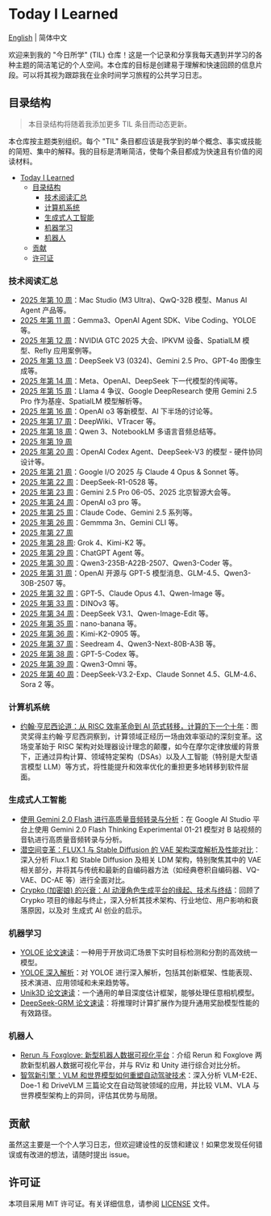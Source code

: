 # Today I Learned

[English](README.md) | 简体中文

欢迎来到我的 "今日所学" (TIL) 仓库！这是一个记录和分享我每天遇到并学习的各种主题的简洁笔记的个人空间。本仓库的目标是创建易于理解和快速回顾的信息片段。可以将其视为跟踪我在业余时间学习旅程的公共学习日志。

## 目录结构

> 本目录结构将随着我添加更多 TIL 条目而动态更新。

本仓库按主题类别组织。每个 "TIL" 条目都应该是我学到的单个概念、事实或技能的简短、集中的解释。我的目标是清晰简洁，使每个条目都成为快速且有价值的阅读材料。

- [Today I Learned](#today-i-learned)
  - [目录结构](#目录结构)
    - [技术阅读汇总](#技术阅读汇总)
    - [计算机系统](#计算机系统)
    - [生成式人工智能](#生成式人工智能)
    - [机器学习](#机器学习)
    - [机器人](#机器人)
  - [贡献](#贡献)
  - [许可证](#许可证)

### 技术阅读汇总

- [2025 年第 10 周](./weekly/2025/2025W10/README.zh-CN.md)：Mac Studio (M3 Ultra)、QwQ-32B 模型、Manus AI Agent 产品等。
- [2025 年第 11 周](./weekly/2025/2025W11/README.zh-CN.md)：Gemma3、OpenAI Agent SDK、Vibe Coding、YOLOE 等。
- [2025 年第 12 周](./weekly/2025/2025W12/README.zh-CN.md)：NVIDIA GTC 2025 大会、IPKVM 设备、SpatialLM 模型、Refly 应用案例等。
- [2025 年第 13 周](./weekly/2025/2025W13/README.zh-CN.md)：DeepSeek V3 (0324)、Gemini 2.5 Pro、GPT-4o 图像生成等。
- [2025 年第 14 周](./weekly/2025/2025W14/README.zh-CN.md)：Meta、OpenAI、DeepSeek 下一代模型的传闻等。
- [2025 年第 15 周](./weekly/2025/2025W15/README.zh-CN.md)：Llama 4 争议、Google DeepResearch 使用 Gemini 2.5 Pro 作为基座、SpatialLM 模型解析等。
- [2025 年第 16 周](./weekly/2025/2025W16/README.zh-CN.md)：OpenAI o3 等新模型、AI 下半场的讨论等。
- [2025 年第 17 周](./weekly/2025/2025W17/README.zh-CN.md)：DeepWiki、VTracer 等。
- [2025 年第 18 周](./weekly/2025/2025W18/README.zh-CN.md)：Qwen 3、NotebookLM 多语言音频总结等。
- [2025 年第 19 周](./weekly/2025/2025W18/README.zh-CN.md)
- [2025 年第 20 周](./weekly/2025/2025W20/README.zh-CN.md)：OpenAI Codex Agent、DeepSeek-V3 的模型 - 硬件协同设计等。
- [2025 年第 21 周](./weekly/2025/2025W21/README.zh-CN.md)：Google I/O 2025 与 Claude 4 Opus & Sonnet 等。
- [2025 年第 22 周](./weekly/2025/2025W22/README.zh-CN.md)：DeepSeek-R1-0528 等。
- [2025 年第 23 周](./weekly/2025/2025W23/README.zh-CN.md)：Gemini 2.5 Pro 06-05、2025 北京智源大会等。
- [2025 年第 24 周](./weekly/2025/2025W24/README.zh-CN.md)：OpenAI o3 pro 等。
- [2025 年第 25 周](./weekly/2025/2025W25/README.zh-CN.md)：Claude Code、Gemini 2.5 系列等。
- [2025 年第 26 周](./weekly/2025/2025W26/README.zh-CN.md)：Gemmma 3n、Gemini CLI 等。
- [2025 年第 27 周](./weekly/2025/2025W26/README.zh-CN.md)
- [2025 年第 28 周](./weekly/2025/2025W28/README.zh-CN.md): Grok 4、Kimi-K2 等。
- [2025 年第 29 周](./weekly/2025/2025W29/README.zh-CN.md)：ChatGPT Agent 等。
- [2025 年第 30 周](./weekly/2025/2025W30/README.zh-CN.md)：Qwen3-235B-A22B-2507、Qwen3-Coder 等。
- [2025 年第 31 周](./weekly/2025/2025W31/README.zh-CN.md)：OpenAI 开源与 GPT-5 模型消息、GLM-4.5、Qwen3-30B-2507 等。
- [2025 年第 32 周](./weekly/2025/2025W32/README.zh-CN.md)：GPT-5、Claude Opus 4.1、Qwen-Image 等。
- [2025 年第 33 周](./weekly/2025/2025W33/README.zh-CN.md)：DINOv3 等。
- [2025 年第 34 周](./weekly/2025/2025W34/README.zh-CN.md)：DeepSeek V3.1、Qwen-Image-Edit 等。
- [2025 年第 35 周](./weekly/2025/2025W35/README.zh-CN.md)：nano-banana 等。
- [2025 年第 36 周](./weekly/2025/2025W36/README.zh-CN.md)：Kimi-K2-0905 等。
- [2025 年第 37 周](./weekly/2025/2025W37/README.zh-CN.md)：Seedream 4、Qwen3-Next-80B-A3B 等。
- [2025 年第 38 周](./weekly/2025/2025W38/README.zh-CN.md)：GPT-5-Codex 等。
- [2025 年第 39 周](./weekly/2025/2025W39/README.zh-CN.md)：Qwen3-Omni 等。
- [2025 年第 40 周](./weekly/2025/2025W40/README.zh-CN.md)：DeepSeek-V3.2-Exp、Claude Sonnet 4.5、GLM-4.6、Sora 2 等。

### 计算机系统

- [约翰·亨尼西论道：从 RISC 效率革命到 AI 范式转移，计算的下一个十年](./computer-system/20250403-notes-on-john-hennessy-insights/README.zh-CN.md)：图灵奖得主约翰·亨尼西洞察到，计算领域正经历一场由效率驱动的深刻变革。这场变革始于 RISC 架构对处理器设计理念的颠覆，如今在摩尔定律放缓的背景下，正通过异构计算、领域特定架构（DSAs）以及人工智能（特别是大型语言模型 LLM）等方式，将性能提升和效率优化的重担更多地转移到软件层面。

### 生成式人工智能

- [使用 Gemini 2.0 Flash 进行高质量音频转录与分析](./generative-ai/20250127-gemini-2.0-flash-thinking-for-audio-transcription/README.zh-CN.md)：在 Google AI Studio 平台上使用 Gemini 2.0 Flash Thinking Experimental 01-21 模型对 B 站视频的音轨进行高质量音频转录与分析。
- [潜空间变革：FLUX.1 与 Stable Diffusion 的 VAE 架构深度解析及性能对比](./generative-ai/20250213-latent-vae-flux-sd-comparison/README.zh-CN.md)：深入分析 Flux.1 和 Stable Diffusion 及相关 LDM 架构，特别聚焦其中的 VAE 相关部分，并将其与传统和最新的自编码器方法（如经典卷积自编码器、VQ-VAE、DC-AE 等）进行全面对比。
- [Crypko (加密娘) 的兴衰：AI 动漫角色生成平台的缘起、技术与终结](./generative-ai/20250401-the-rise-and-fall-of-crypko/README.zh-CN.md)：回顾了 Crypko 项目的缘起与终止，深入分析其技术架构、行业地位、用户影响和衰落原因，以及对 生成式 AI 创业的启示。

### 机器学习

- [YOLOE 论文速读](./machine-learning/20250311-yoloe-paper-reading/README.zh-CN.md)：一种用于开放词汇场景下实时目标检测和分割的高效统一模型。
- [YOLOE 深入解析](./machine-learning/20250312-yoloe-in-depth/README.zh-CN.md)：对 YOLOE 进行深入解析，包括其创新框架、性能表现、技术演进、应用领域和未来趋势等。
- [Unik3D 论文速读](./machine-learning/20250402-unik3d-paper-reading/README.zh-CN.md)：一个通用的单目深度估计框架，能够处理任意相机模型。
- [DeepSeek-GRM 论文速读](./machine-learning/20250406-deepseek-grm-paper-reading/README.zh-CN.md)：将推理时计算扩展作为提升通用奖励模型性能的有效路径。

### 机器人

- [Rerun 与 Foxglove: 新型机器人数据可视化平台](./robotics/20250211-rerun-and-foxglove/README.zh-CN.md)：介绍 Rerun 和 Foxglove 两款新型机器人数据可视化平台，并与 RViz 和 Unity 进行综合对比分析。
- [智驾新引擎：VLM 和世界模型如何重塑自动驾驶技术](./robotics/20250227-vlm-and-world-model-in-autonomous-driving/README.zh-CN.md)：深入分析 VLM-E2E、Doe-1 和 DriveVLM 三篇论文在自动驾驶领域的应用，并比较 VLM、VLA 与世界模型架构上的异同，评估其优势与局限。

## 贡献

虽然这主要是一个个人学习日志，但欢迎建设性的反馈和建议！如果您发现任何错误或有改进的想法，请随时提出 issue。

## 许可证

本项目采用 MIT 许可证。有关详细信息，请参阅 [LICENSE](LICENSE) 文件。
